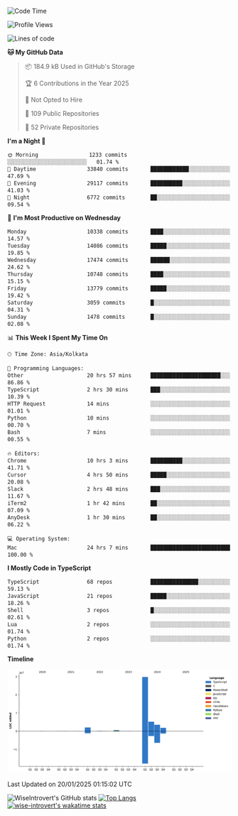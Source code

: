 <!--START_SECTION:waka-->
![Code Time](http://img.shields.io/badge/Code%20Time-2%2C135%20hrs%2027%20mins-blue)

![Profile Views](http://img.shields.io/badge/Profile%20Views-0-blue)

![Lines of code](https://img.shields.io/badge/From%20Hello%20World%20I%27ve%20Written-43.2%20million%20lines%20of%20code-blue)

**🐱 My GitHub Data** 

> 📦 184.9 kB Used in GitHub's Storage 
 > 
> 🏆 6 Contributions in the Year 2025
 > 
> 🚫 Not Opted to Hire
 > 
> 📜 109 Public Repositories 
 > 
> 🔑 52 Private Repositories 
 > 
**I'm a Night 🦉** 

```text
🌞 Morning                1233 commits        ░░░░░░░░░░░░░░░░░░░░░░░░░   01.74 % 
🌆 Daytime                33840 commits       ████████████░░░░░░░░░░░░░   47.69 % 
🌃 Evening                29117 commits       ██████████░░░░░░░░░░░░░░░   41.03 % 
🌙 Night                  6772 commits        ██░░░░░░░░░░░░░░░░░░░░░░░   09.54 % 
```
📅 **I'm Most Productive on Wednesday** 

```text
Monday                   10338 commits       ████░░░░░░░░░░░░░░░░░░░░░   14.57 % 
Tuesday                  14086 commits       █████░░░░░░░░░░░░░░░░░░░░   19.85 % 
Wednesday                17474 commits       ██████░░░░░░░░░░░░░░░░░░░   24.62 % 
Thursday                 10748 commits       ████░░░░░░░░░░░░░░░░░░░░░   15.15 % 
Friday                   13779 commits       █████░░░░░░░░░░░░░░░░░░░░   19.42 % 
Saturday                 3059 commits        █░░░░░░░░░░░░░░░░░░░░░░░░   04.31 % 
Sunday                   1478 commits        █░░░░░░░░░░░░░░░░░░░░░░░░   02.08 % 
```


📊 **This Week I Spent My Time On** 

```text
🕑︎ Time Zone: Asia/Kolkata

💬 Programming Languages: 
Other                    20 hrs 57 mins      ██████████████████████░░░   86.86 % 
TypeScript               2 hrs 30 mins       ███░░░░░░░░░░░░░░░░░░░░░░   10.39 % 
HTTP Request             14 mins             ░░░░░░░░░░░░░░░░░░░░░░░░░   01.01 % 
Python                   10 mins             ░░░░░░░░░░░░░░░░░░░░░░░░░   00.70 % 
Bash                     7 mins              ░░░░░░░░░░░░░░░░░░░░░░░░░   00.55 % 

🔥 Editors: 
Chrome                   10 hrs 3 mins       ██████████░░░░░░░░░░░░░░░   41.71 % 
Cursor                   4 hrs 50 mins       █████░░░░░░░░░░░░░░░░░░░░   20.08 % 
Slack                    2 hrs 48 mins       ███░░░░░░░░░░░░░░░░░░░░░░   11.67 % 
iTerm2                   1 hr 42 mins        ██░░░░░░░░░░░░░░░░░░░░░░░   07.09 % 
AnyDesk                  1 hr 30 mins        ██░░░░░░░░░░░░░░░░░░░░░░░   06.22 % 

💻 Operating System: 
Mac                      24 hrs 7 mins       █████████████████████████   100.00 % 
```

**I Mostly Code in TypeScript** 

```text
TypeScript               68 repos            ███████████████░░░░░░░░░░   59.13 % 
JavaScript               21 repos            █████░░░░░░░░░░░░░░░░░░░░   18.26 % 
Shell                    3 repos             █░░░░░░░░░░░░░░░░░░░░░░░░   02.61 % 
Lua                      2 repos             ░░░░░░░░░░░░░░░░░░░░░░░░░   01.74 % 
Python                   2 repos             ░░░░░░░░░░░░░░░░░░░░░░░░░   01.74 % 
```



**Timeline**

![Lines of Code chart](https://raw.githubusercontent.com/wise-introvert/wise-introvert/master/assets/bar_graph.png)


 Last Updated on 20/01/2025 01:15:02 UTC
<!--END_SECTION:waka-->

![WiseIntrovert's GitHub stats](https://github-readme-stats.vercel.app/api?username=wise-introvert&count_private=true&show_icons=true)
[![Top Langs](https://github-readme-stats.vercel.app/api/top-langs/?username=wise-introvert&langs_count=10)](https://github.com/anuraghazra/github-readme-stats)
[![wise-introvert's wakatime stats](https://github-readme-stats.vercel.app/api/wakatime?username=wiseintrovert)](https://github.com/anuraghazra/github-readme-stats)
